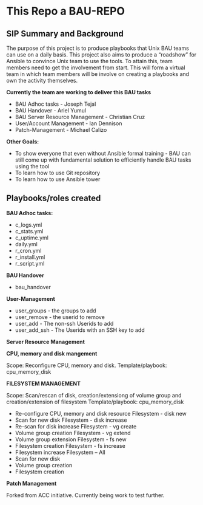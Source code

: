 This Repo a BAU-REPO
==============================================

SIP Summary and Background
-------------------

The purpose of this project is to produce playbooks that Unix BAU teams can use on a daily basis.
This project also aims to produce a “roadshow” for Ansible to convince Unix team to use the tools. 
To attain this, team members need to get the involvement from start. 
This will form a virtual team in which team members will be involve on creating a playbooks and own the activity themselves.



**Currently the team are working to deliver this BAU tasks**

- BAU Adhoc tasks - Joseph Tejal
- BAU Handover    - Ariel Yumul
- BAU Server Resource Management - Christian Cruz
- User/Account Management - Ian Dennison
- Patch-Management - Michael Calizo

**Other Goals:**
- To show everyone that even without Ansible formal training - BAU can still come up with fundamental solution to efficiently handle BAU tasks using the tool
- To learn how to use Git repository
- To learn how to use Ansible tower

Playbooks/roles created
-------------------

**BAU Adhoc tasks:**
- c_logs.yml 	
- c_stats.yml 	
- c_uptime.yml 	
- daily.yml 	
- r_cron.yml 	
- r_install.yml 	
- r_script.yml 	

**BAU Handover**
- bau_handover

**User-Management**
 - user_groups - the groups to add
 - user_remove - the userid to remove
 - user_add - The non-ssh Userids to add
 - user_add_ssh - The Userids with an SSH key to add
 
**Server Resource Management**

**CPU, memory and disk mangement**

Scope: Reconfigure CPU, memory and disk.
Template/playbook: cpu_memory_disk

**FILESYSTEM MANAGEMENT**

Scope: Scan/rescan of disk, creation/extensiong of volume group and creation/extension of filesystem
Template/playbook: 
cpu_memory_disk
-	Re-configure CPU, memory and disk resource
Filesystem - disk new
-	Scan for new disk
Filesystem - disk increase
-	Re-scan for disk increase
Filesystem - vg create
-	Volume group creation
Filesystem - vg extend
-	Volume group extension
Filesystem - fs new
-	Filesystem creation
Filesystem - fs increase
-	Filesystem increase
Filesystem – All
-	Scan for new disk
-	Volume group creation
-	Filesystem creation

 **Patch Management**

Forked from ACC initiative. Currently being work to test further.

